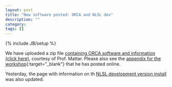 ```yaml
---
layout: post
title: "New software posted: ORCA and NLSL dev"
description: ""
category: 
tags: []
---
```

{% include JB/setup %}

We have uploaded a zip file [containing ORCA software and information (click here)]({{site.url}}/VirtualBox/Downloads.html), courtesy of Prof. Mattar.
Please also see the [appendix for the workshop](https://cornell.box.com/s/h51z9sb9rqpzgouf0qqp3xqwnwcyxsq5){:target="_blank"} that he has posted online.

Yesterday, the page with information on th [NLSL development version install]({{site.url}}/Software/NLSL.html) was also updated.

